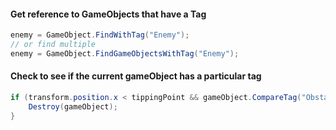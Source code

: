 
#### Get reference to GameObjects that have a Tag
```cs
enemy = GameObject.FindWithTag("Enemy");
// or find multiple
enemy = GameObject.FindGameObjectsWithTag("Enemy");
```

#### Check to see if the current gameObject has a particular tag
```cs
if (transform.position.x < tippingPoint && gameObject.CompareTag("Obstacle")) {
    Destroy(gameObject);
}
```
